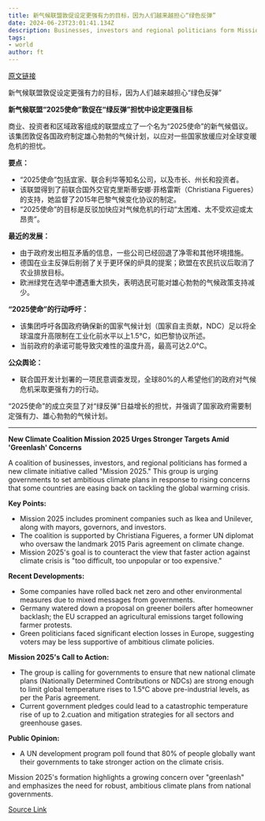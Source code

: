 ```yaml
---
title: 新气候联盟敦促设定更强有力的目标，因为人们越来越担心“绿色反弹”
date: 2024-06-23T23:01:41.134Z
description: Businesses, investors and regional politicians form Mission 2025 amid signs some countries easing back on tackling crisis
tags: 
- world
author: ft
---
```


[原文链接](https://ft.com/content/8540ac9a-5d36-45f7-bcc3-8459f86d3f14)

新气候联盟敦促设定更强有力的目标，因为人们越来越担心“绿色反弹”

**新气候联盟“2025使命”敦促在“绿反弹”担忧中设定更强目标**

商业、投资者和区域政客组成的联盟成立了一个名为“2025使命”的新气候倡议。该集团敦促各国政府制定雄心勃勃的气候计划，以应对一些国家放缓应对全球变暖危机的担忧。

**要点：**
- “2025使命”包括宜家、联合利华等知名公司，以及市长、州长和投资者。
- 该联盟得到了前联合国外交官克里斯蒂安娜·菲格雷斯（Christiana Figueres）的支持，她监督了2015年巴黎气候变化协议的制定。
- “2025使命”的目标是反驳加快应对气候危机的行动“太困难、太不受欢迎或太昂贵”。

**最近的发展：**
- 由于政府发出相互矛盾的信息，一些公司已经回退了净零和其他环境措施。
- 德国在业主反弹后削弱了关于更环保的炉具的提案；欧盟在农民抗议后取消了农业排放目标。
- 欧洲绿党在选举中遭遇重大损失，表明选民可能对雄心勃勃的气候政策支持减少。

**“2025使命”的行动呼吁：**
- 该集团呼吁各国政府确保新的国家气候计划（国家自主贡献，NDC）足以将全球温度升高限制在工业化前水平以上1.5°C，如巴黎协议所述。
- 当前政府的承诺可能导致灾难性的温度升高，最高可达2.0°C。

**公众舆论：**
- 联合国开发计划署的一项民意调查发现，全球80%的人希望他们的政府对气候危机采取更强有力的行动。

“2025使命”的成立突显了对“绿反弹”日益增长的担忧，并强调了国家政府需要制定强有力、雄心勃勃的气候计划。

---

 **New Climate Coalition Mission 2025 Urges Stronger Targets Amid 'Greenlash' Concerns**

A coalition of businesses, investors, and regional politicians has formed a new climate initiative called "Mission 2025." This group is urging governments to set ambitious climate plans in response to rising concerns that some countries are easing back on tackling the global warming crisis.

**Key Points:**
- Mission 2025 includes prominent companies such as Ikea and Unilever, along with mayors, governors, and investors.
- The coalition is supported by Christiana Figueres, a former UN diplomat who oversaw the landmark 2015 Paris agreement on climate change.
- Mission 2025's goal is to counteract the view that faster action against climate crisis is "too difficult, too unpopular or too expensive."

**Recent Developments:**
- Some companies have rolled back net zero and other environmental measures due to mixed messages from governments.
- Germany watered down a proposal on greener boilers after homeowner backlash; the EU scrapped an agricultural emissions target following farmer protests.
- Green politicians faced significant election losses in Europe, suggesting voters may be less supportive of ambitious climate policies.

**Mission 2025's Call to Action:**
- The group is calling for governments to ensure that new national climate plans (Nationally Determined Contributions or NDCs) are strong enough to limit global temperature rises to 1.5°C above pre-industrial levels, as per the Paris agreement.
- Current government pledges could lead to a catastrophic temperature rise of up to 2.cuation and mitigation strategies for all sectors and greenhouse gases.

**Public Opinion:**
- A UN development program poll found that 80% of people globally want their governments to take stronger action on the climate crisis.

Mission 2025's formation highlights a growing concern over "greenlash" and emphasizes the need for robust, ambitious climate plans from national governments.

[Source Link](https://ft.com/content/8540ac9a-5d36-45f7-bcc3-8459f86d3f14)

